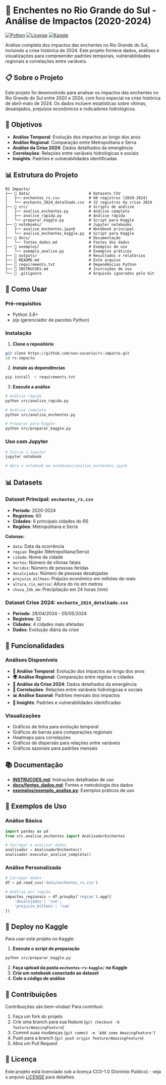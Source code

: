 # 🌊 Enchentes no Rio Grande do Sul - Análise de Impactos (2020-2024)

[![Python](https://img.shields.io/badge/Python-3.8+-blue.svg)](https://www.python.org/downloads/)
[![License](https://img.shields.io/badge/License-CC0%201.0-green.svg)](https://creativecommons.org/publicdomain/zero/1.0/)
[![Kaggle](https://img.shields.io/badge/Kaggle-Dataset-orange.svg)](https://www.kaggle.com/)

Análise completa dos impactos das enchentes no Rio Grande do Sul, incluindo a crise histórica de 2024. Este projeto fornece dados, análises e visualizações para compreender padrões temporais, vulnerabilidades regionais e correlações entre variáveis.

## 📋 Sobre o Projeto

Este projeto foi desenvolvido para analisar os impactos das enchentes no Rio Grande do Sul entre 2020 e 2024, com foco especial na crise histórica de abril-maio de 2024. Os dados incluem estatísticas sobre vítimas, desalojados, prejuízos econômicos e indicadores hidrológicos.

## 🎯 Objetivos

- **Análise Temporal**: Evolução dos impactos ao longo dos anos
- **Análise Regional**: Comparação entre Metropolitana e Serra
- **Análise da Crise 2024**: Dados detalhados da emergência
- **Correlações**: Relações entre variáveis hidrológicas e sociais
- **Insights**: Padrões e vulnerabilidades identificadas

## 📊 Estrutura do Projeto

```
RS Impacto/
├── 📁 data/                          # Datasets CSV
│   ├── enchentes_rs.csv             # 60 registros (2020-2024)
│   └── enchente_2024_detalhado.csv  # 32 registros da crise 2024
├── 📁 src/                           # Scripts de análise
│   ├── analise_enchentes.py         # Análise completa
│   ├── analise_rapida.py            # Análise rápida
│   └── preparar_kaggle.py           # Script para Kaggle
├── 📁 notebooks/                     # Jupyter notebooks
│   ├── analise_enchentes.ipynb      # Notebook principal
│   └── analise_enchentes_kaggle.py  # Script para Kaggle
├── 📁 docs/                          # Documentação
│   └── fontes_dados.md              # Fontes dos dados
├── 📁 exemplos/                      # Exemplos de uso
│   └── exemplo_analise.py           # Exemplos práticos
├── 📁 outputs/                       # Resultados e relatórios
├── 📄 README.md                      # Este arquivo
├── 📄 requirements.txt               # Dependências Python
├── 📄 INSTRUCOES.md                  # Instruções de uso
└── 📄 .gitignore                     # Arquivos ignorados pelo Git
```

## 🚀 Como Usar

### Pré-requisitos

- Python 3.8+
- pip (gerenciador de pacotes Python)

### Instalação

1. **Clone o repositório**
```bash
git clone https://github.com/seu-usuario/rs-impacto.git
cd rs-impacto
```

2. **Instale as dependências**
```bash
pip install -r requirements.txt
```

3. **Execute a análise**
```bash
# Análise rápida
python src/analise_rapida.py

# Análise completa
python src/analise_enchentes.py

# Preparar para Kaggle
python src/preparar_kaggle.py
```

### Uso com Jupyter

```bash
# Inicie o Jupyter
jupyter notebook

# Abra o notebook em notebooks/analise_enchentes.ipynb
```

## 📊 Datasets

### Dataset Principal: `enchentes_rs.csv`
- **Período**: 2020-2024
- **Registros**: 60
- **Cidades**: 6 principais cidades do RS
- **Regiões**: Metropolitana e Serra

**Colunas:**
- `data`: Data da ocorrência
- `regiao`: Região (Metropolitana/Serra)
- `cidade`: Nome da cidade
- `mortes`: Número de vítimas fatais
- `feridos`: Número de pessoas feridas
- `desalojados`: Número de pessoas desalojadas
- `prejuizo_milhoes`: Prejuízo econômico em milhões de reais
- `altura_rio_metros`: Altura do rio em metros
- `chuva_24h_mm`: Precipitação em 24 horas (mm)

### Dataset Crise 2024: `enchente_2024_detalhado.csv`
- **Período**: 28/04/2024 - 05/05/2024
- **Registros**: 32
- **Cidades**: 4 cidades mais afetadas
- **Dados**: Evolução diária da crise

## 🔬 Funcionalidades

### Análises Disponíveis

- **📅 Análise Temporal**: Evolução dos impactos ao longo dos anos
- **🌍 Análise Regional**: Comparação entre regiões e cidades
- **🚨 Análise da Crise 2024**: Dados detalhados da emergência
- **🔗 Correlações**: Relações entre variáveis hidrológicas e sociais
- **📊 Análise Sazonal**: Padrões mensais dos impactos
- **🎯 Insights**: Padrões e vulnerabilidades identificadas

### Visualizações

- Gráficos de linha para evolução temporal
- Gráficos de barras para comparações regionais
- Heatmaps para correlações
- Gráficos de dispersão para relações entre variáveis
- Gráficos sazonais para padrões mensais

## 📚 Documentação

- **[INSTRUCOES.md](INSTRUCOES.md)**: Instruções detalhadas de uso
- **[docs/fontes_dados.md](docs/fontes_dados.md)**: Fontes e metodologia dos dados
- **[exemplos/exemplo_analise.py](exemplos/exemplo_analise.py)**: Exemplos práticos de uso

## 🌟 Exemplos de Uso

### Análise Básica
```python
import pandas as pd
from src.analise_enchentes import AnalisadorEnchentes

# Carregar e analisar dados
analisador = AnalisadorEnchentes()
analisador.executar_analise_completa()
```

### Análise Personalizada
```python
# Carregar dados
df = pd.read_csv('data/enchentes_rs.csv')

# Análise por região
impactos_regionais = df.groupby('regiao').agg({
    'desalojados': 'sum',
    'prejuizo_milhoes': 'sum'
})
```

## 🚀 Deploy no Kaggle

Para usar este projeto no Kaggle:

1. **Execute o script de preparação**
```bash
python src/preparar_kaggle.py
```

2. **Faça upload da pasta `enchentes-rs-kaggle/` no Kaggle**
3. **Crie um notebook conectado ao dataset**
4. **Cole o código de análise**

## 🤝 Contribuições

Contribuições são bem-vindas! Para contribuir:

1. Faça um fork do projeto
2. Crie uma branch para sua feature (`git checkout -b feature/AmazingFeature`)
3. Commit suas mudanças (`git commit -m 'Add some AmazingFeature'`)
4. Push para a branch (`git push origin feature/AmazingFeature`)
5. Abra um Pull Request

## 📄 Licença

Este projeto está licenciado sob a licença CC0-1.0 (Domínio Público) - veja o arquivo [LICENSE](LICENSE) para detalhes.

